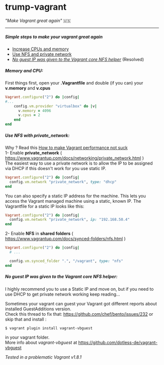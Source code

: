 # trump-vagrant     
*"Make Vagrant great again"* :us:     
***
##### Simple steps to make your vagrant great again
  -  [Increase CPUs and memory](#memory-and-cpu)
  -  [Use NFS and private network](#use-nfs-with-private_network)
  -  [*No guest IP was given to the Vagrant core NFS helper*](#no-guest-ip-was-given-to-the-vagrant-core-nfs-helper) (Resolved)


##### Memory and CPU:
First things first, open your **.Vagrantfile** and double (if you can) your **v.memory** and **v.cpus**

```ruby
Vagrant.configure("2") do |config|
#...
    config.vm.provider "virtualbox" do |v|
      v.memory = 4096
      v.cpus = 2
    end
end
```
##### Use NFS with private_network:
Why ? Read this [How to make Vagrant performance not suck](https://stefanwrobel.com/how-to-make-vagrant-performance-not-suck)    
1- Enable **private_network** ( https://www.vagrantup.com/docs/networking/private_network.html )    
The easiest way to use a private network is to allow the IP to be assigned via DHCP if this doesn't work for you use static IP.
```ruby
Vagrant.configure("2") do |config|
  config.vm.network "private_network", type: "dhcp"
end
```
You can also specify a static IP address for the machine. This lets you access the Vagrant managed machine using a static, known IP. The Vagrantfile for a static IP looks like this:  
```ruby
Vagrant.configure("2") do |config|
  config.vm.network "private_network", ip: "192.168.50.4"
end
```
2- Enable **NFS** in **shared folders** ( https://www.vagrantup.com/docs/synced-folders/nfs.html )
```ruby
Vagrant.configure("2") do |config|
  # ...

  config.vm.synced_folder ".", "/vagrant", type: "nfs"
end
```
##### No guest IP was given to the Vagrant core NFS helper:
I highly recommend you to use a Static IP and move on, but if you need to use DHCP to get private network working keep reading...  

Sometimes your vagrant can guest your Vagrant got different reports about installed GuestAdditions version.     
Check this thread to fix that: https://github.com/chef/bento/issues/232 or skip that and install :  
```shell
$ vagrant plugin install vagrant-vbguest
```
in your vagrant folder.  
More info about *vagrant-vbguest* at https://github.com/dotless-de/vagrant-vbguest   

*Tested in a problematic Vagrant v1.8.1*
